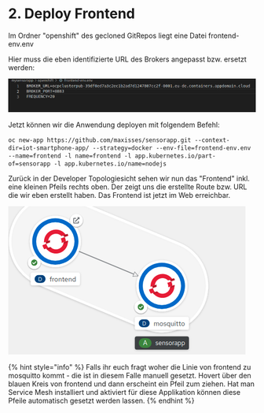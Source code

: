 # 2. Deploy Frontend

Im Ordner "openshift" des gecloned GitRepos liegt eine Datei frontend-env.env 

Hier muss die eben identifizierte URL des Brokers angepasst bzw. ersetzt werden:

![](../../../../../../.gitbook/assets/image%20%2823%29.png)

Jetzt können wir die Anwendung deployen mit folgendem Befehl:

```text
oc new-app https://github.com/maxisses/sensorapp.git --context-dir=iot-smartphone-app/ --strategy=docker --env-file=frontend-env.env --name=frontend -l name=frontend -l app.kubernetes.io/part-of=sensorapp -l app.kubernetes.io/name=nodejs
```

Zurück in der Developer Topologiesicht sehen wir nun das "Frontend" inkl. eine kleinen Pfeils rechts oben. Der zeigt uns die erstellte Route bzw. URL die wir eben erstellt haben. Das Frontend ist jetzt im Web erreichbar.



![](../../../../../../.gitbook/assets/image%20%2838%29.png)

{% hint style="info" %}
Falls ihr euch fragt woher die Linie von frontend zu mosquitto kommt - die ist in diesem Falle manuell gesetzt. Hovert über den blauen Kreis von frontend und dann erscheint ein Pfeil zum ziehen. Hat man Service Mesh installiert und aktiviert für diese Applikation können diese Pfeile automatisch gesetzt werden lassen.
{% endhint %}

